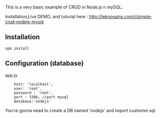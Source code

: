 This is a very basic example of CRUD in Node.js n mySQL.

Installation,Live DEMO, and tutorial here : http://teknosains.com/i/simple-crud-nodejs-mysql

## Installation

	npm install

## Configuration (database)
app.js

        host: 'localhost',
        user: 'root',
        password : 'root',
        port : 3306, //port mysql
        database:'nodejs'	


	
You're gonna need to create a DB named 'nodejs' and import customer.sql
